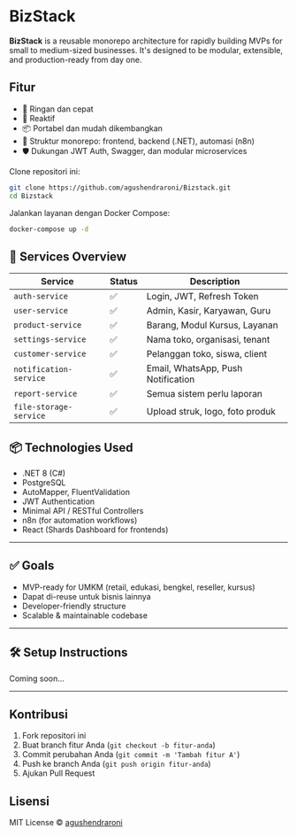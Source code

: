 # BizStack

**BizStack** is a reusable monorepo architecture for rapidly building MVPs for small to medium-sized businesses. It's designed to be modular, extensible, and production-ready from day one.

## Fitur

- 🚀 Ringan dan cepat
- 🔄 Reaktif
- 📦 Portabel dan mudah dikembangkan
- 🧩 Struktur monorepo: frontend, backend (.NET), automasi (n8n)
- 🛡️ Dukungan JWT Auth, Swagger, dan modular microservices

Clone repositori ini:

```bash
git clone https://github.com/agushendraroni/Bizstack.git
cd Bizstack
```

Jalankan layanan dengan Docker Compose:

```bash
docker-compose up -d
```

## 🚀 Services Overview

| Service              | Status | Description                                           |
|----------------------|--------|-------------------------------------------------------|
| `auth-service`       | ✅      | Login, JWT, Refresh Token                            |
| `user-service`       | ✅      | Admin, Kasir, Karyawan, Guru                         |
| `product-service`    | ✅      | Barang, Modul Kursus, Layanan                        |
| `settings-service`   | ✅      | Nama toko, organisasi, tenant                        |
| `customer-service`   | ✅      | Pelanggan toko, siswa, client                        |
| `notification-service` | ✅    | Email, WhatsApp, Push Notification                   |
| `report-service`     | ✅      | Semua sistem perlu laporan                           |
| `file-storage-service` | ✅    | Upload struk, logo, foto produk                      |

## 📦 Technologies Used

- .NET 8 (C#)
- PostgreSQL
- AutoMapper, FluentValidation
- JWT Authentication
- Minimal API / RESTful Controllers
- n8n (for automation workflows)
- React (Shards Dashboard for frontends)

---

## ✅ Goals

- MVP-ready for UMKM (retail, edukasi, bengkel, reseller, kursus)
- Dapat di-reuse untuk bisnis lainnya
- Developer-friendly structure
- Scalable & maintainable codebase

---

## 🛠 Setup Instructions

Coming soon...

---

## Kontribusi

1. Fork repositori ini
2. Buat branch fitur Anda (`git checkout -b fitur-anda`)
3. Commit perubahan Anda (`git commit -m 'Tambah fitur A'`)
4. Push ke branch Anda (`git push origin fitur-anda`)
5. Ajukan Pull Request

## Lisensi

MIT License © [agushendraroni](https://github.com/agushendraroni)
